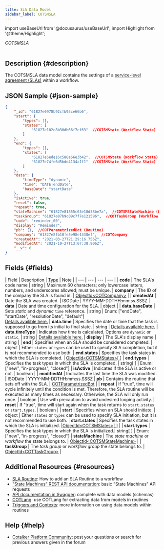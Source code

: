 ```yaml
---
title: SLA Data Model
sidebar_label: COTSMSLA
---
```

import useBaseUrl from '@docusaurus/useBaseUrl'; 
import Highlight from '@theme/Highlight';

<span className="hero__subtitle"><em>COTSMSLA</em></span>
<br/>
<br/>

## Description {#description}

The COTSMSLA data model contains the settings of a [service-level agreement (SLAs)](/docs/documentation/automation/sla) within a workflow.

## JSON Sample {#json-sample}
```json
{
    "_id": "61827e0978b92cfb95ce66b6",
    "start": {
        "types": [],
        "states": [
            "61827e102e8b30db66f7ef63"  //COTSMState (Workflow State)
        ]
    },
    "end": {
        "types": [],
        "states": [
            "61827e6ede16c588a66e3b42",  //COTSMState (Workflow State)
            "61827e74fe6d5bde4134a1f1"  //COTSMState (Workflow State)
        ]
    },
    "data": {
        "timeType": "dynamic",
        "time": "DATE|endDate",
        "baseDate": "startDate"
    },
    "isActive": true,
    "reset": false,
    "repeat": true,
    "stateMachine": "61827e81855c63e18d38be7a",  //COTSMStateMachine (Workflow)
    "taskGroup": "61827e87b9c09c7f7e121596",  //COTTaskGroup (Workflow Group)
    "code": "reminder_00",
    "display": "Reminder",
    "pb": {},  //COTParametrizedBot (Routine)
    "company": "61827e8fb10fe5e98e1438ef",  //COTCompany
    "createdAt": "2021-03-27T21:29:16.756Z",
    "modifiedAt": "2021-10-27T13:07:38.906Z",
    "__v": 0
}
```

## Fields {#fields}

| Field | Description | [Type](/docs/documentation/models/overview_model#data-types) | Note |
| --- | --- | --- | --- |
| **code** | The SLA's code name | string | Maximum 60 characters; only lowercase letters, numbers, and underscores allowed; must be unique.
| **company** | The ID of the company the SLA is found in. | [ObjectId<COTCompany\>](/docs/documentation/models/model_company) |
| **createdAt** | Date the SLA was created. | ISODate | YYYY-MM-DDTHH:mm:ss.SSSZ
| **data** | Date and time configuration for the SLA. | object |
| **data.baseDate** | Sets _static_ and _dynamic_ `time` reference. | string | Enum: ["endDate", "startDate", "resolutionDate", "default"]<br/>[Details availible here.](/docs/documentation/automation/sla#base-date)
| **data.time** | Specifies the date or time that the task is supposed to go from its initial to final state. | string | [Details available here.](/docs/documentation/automation/sla#time)
| **data.timeType** | Indicates how time is calculated. Options are `dynamic` or `static`. | string | [Details available here.](/docs/documentation/automation/sla#time-type)
| **display** | The SLA's display name | string | 
| **end** | Specifies when an SLA should be considered completed. | object | Either `states` or `types` can be used to specify SLA completion, but it is not recommended to use both.
| **end.states** | Specifies the task states in which the SLA is completed. | [ObjectId<COTSMStates\>[ ]](/docs/documentation/models/tasks/model_state)
| **end.types** | Specifies the task types in which the SLA is completed. | string[ ] | Enum: ["new", "in-progress", "closed"]
| **isActive** | Indicates if the SLA is active or not. | boolean |
| **modifiedAt** | Indicates the last time the SLA was modified. | ISODate | YYYY-MM-DDTHH:mm:ss.SSSZ
| **pb** | Contains the routine that sets off with the SLA. | [COTParametrizedBot](/docs/documentation/models/automations/model_parametrizedbot) |
| **repeat** | If "true", time will cycle infinitely until the condition is met. Therefore, the SLA routine will be executed as many times as necessary. Otherwise, the SLA will only run once. | boolean | Use with precaution to avoid undesired looping activity.
| **reset** | If "true", time will start again when the task returns to `start.states` or `start.types`. | boolean |
| **start** | Specifies when an SLA should initiate. | object | Either `states` or `types` can be used to specify SLA initiation, but it is not recommended to use both.
| **start.states** | Specifies the task states in which the SLA is initialized. |[ObjectId<COTSMStates\>[ ]](/docs/documentation/models/tasks/model_state) |
| **start.types** | Specifies the task types in which the SLA is initialized.| string[ ] | Enum: ["new", "in-progress", "closed"]
| **stateMachine** | The _state machine_ or _workflow_ the state belongs to. | [ObjectId<COTSMStateMachine\>](/docs/documentation/models/tasks/model_statemachine) |
| **taskGroup** | The _task group_ or _workflow group_ the state belongs to. | [ObjectId<COTTaskGroup\>](/docs/documentation/models/tasks/model_taskgroup) |

## Additional Resources {#resources}

- [SLA Routine](/docs/documentation/automation/sla): How to add an SLA Routine to a workflow
- ["State Machines" REST API documentation](/docs/documentation/api/tasks/statemachines): basic "State Machines" API requests
- [API documentation in Swagger](https://www.cotalker.com/swagger/core/?key=woubtjf4olr0t4zgutuwn6scbcm6hd3qh1cgl5obmohpbm3mfublnwcvv67lodgjvd3h86s9ppshtvmf95gepsqh6nizq9liu7f): complete with data models (schemas)
- [COTLang](/docs/documentation/automation/admin_cotlang): use COTLang for extracting data from models in routines
- [Triggers and Contexts](/docs/documentation/automation/triggers_and_contexts): more information on using data models within routines

## Help {#help}

- [Cotalker Platform Community](https://github.com/Cotalker/documentation/discussions): post your questions or search for previous answers given in the forum